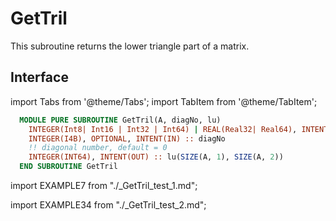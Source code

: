 # GetTril

This subroutine returns the lower triangle part of a matrix.

## Interface

import Tabs from '@theme/Tabs';
import TabItem from '@theme/TabItem';

<Tabs>
<TabItem value="interface" label="܀ Interface" default>

```fortran
  MODULE PURE SUBROUTINE GetTril(A, diagNo, lu)
    INTEGER(Int8| Int16 | Int32 | Int64) | REAL(Real32| Real64), INTENT(IN) :: A(:, :)
    INTEGER(I4B), OPTIONAL, INTENT(IN) :: diagNo
    !! diagonal number, default = 0
    INTEGER(INT64), INTENT(OUT) :: lu(SIZE(A, 1), SIZE(A, 2))
  END SUBROUTINE GetTril
```

</TabItem>

<TabItem value="example" label="️܀ Example 1">

import EXAMPLE7 from "./_GetTril_test_1.md";

<EXAMPLE7 />

</TabItem>

<TabItem value="example2" label="܀ Example 2">

import EXAMPLE34 from "./_GetTril_test_2.md";

<EXAMPLE34 />

</TabItem>  

<TabItem value="close" label="↢ ">

</TabItem>
</Tabs>

